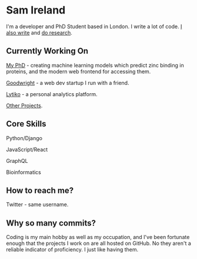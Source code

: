 # Sam Ireland

I'm a developer and PhD Student based in London. I write a lot of code. [I also write](https://samireland.com/writing/) and [do research](https://samireland.com/research/).

## Currently Working On

[My PhD](https://zincbind.net/) - creating machine learning models which predict zinc binding in proteins, and the modern web frontend for accessing them.

[Goodwright](https://goodwright.org/) - a web dev startup I run with a friend.

[Lytiko](https://lytiko.com/) - a personal analytics platform.

[Other Projects](https://samireland.com/projects/).

## Core Skills

Python/Django

JavaScript/React

GraphQL

Bioinformatics

## How to reach me?

Twitter - same username.

## Why so many commits?

Coding is my main hobby as well as my occupation, and I've been fortunate enough that the projects I work on are all hosted on GitHub. No they aren't a reliable indicator of proficiency. I just like having them.
